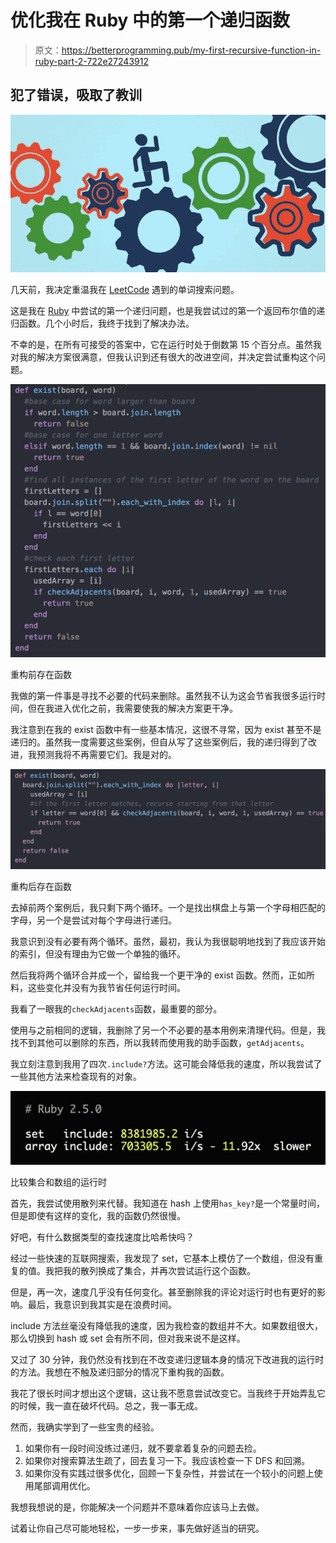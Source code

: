 # 优化我在 Ruby 中的第一个递归函数

> 原文：<https://betterprogramming.pub/my-first-recursive-function-in-ruby-part-2-722e27243912>

## 犯了错误，吸取了教训

![](img/1914895a860f663b720fd267b356edf6.png)

几天前，我决定重温我在 [LeetCode](https://leetcode.com/) 遇到的单词搜索问题。

这是我在 [Ruby](https://www.ruby-lang.org/en/) 中尝试的第一个递归问题，也是我尝试过的第一个返回布尔值的递归函数。几个小时后，我终于找到了解决办法。

不幸的是，在所有可接受的答案中，它在运行时处于倒数第 15 个百分点。虽然我对我的解决方案很满意，但我认识到还有很大的改进空间，并决定尝试重构这个问题。

![](img/1c752ae1daca7f62b1b8a72c0fc667c7.png)

重构前存在函数

我做的第一件事是寻找不必要的代码来删除。虽然我不认为这会节省我很多运行时间，但在我进入优化之前，我需要使我的解决方案更干净。

我注意到在我的 exist 函数中有一些基本情况，这很不寻常，因为 exist 甚至不是递归的。虽然我一度需要这些案例，但自从写了这些案例后，我的递归得到了改进，我预测我将不再需要它们。我是对的。

![](img/b4920251e2d79a5757f89af58cbcc5a0.png)

重构后存在函数

去掉前两个案例后，我只剩下两个循环。一个是找出棋盘上与第一个字母相匹配的字母，另一个是尝试对每个字母进行递归。

我意识到没有必要有两个循环。虽然，最初，我认为我很聪明地找到了我应该开始的索引，但没有理由为它做一个单独的循环。

然后我将两个循环合并成一个，留给我一个更干净的 exist 函数。然而，正如所料，这些变化并没有为我节省任何运行时间。

我看了一眼我的`checkAdjacents`函数，最重要的部分。

使用与之前相同的逻辑，我删除了另一个不必要的基本用例来清理代码。但是，我找不到其他可以删除的东西，所以我转而使用我的助手函数，`getAdjacents`。

我立刻注意到我用了四次`.include?`方法。这可能会降低我的速度，所以我尝试了一些其他方法来检查现有的对象。

![](img/e496bec3e120157e879421ec0757a7f6.png)

比较集合和数组的运行时

首先，我尝试使用散列来代替。我知道在 hash 上使用`has_key?`是一个常量时间，但是即使有这样的变化，我的函数仍然很慢。

好吧，有什么数据类型的查找速度比哈希快吗？

经过一些快速的互联网搜索，我发现了 set，它基本上模仿了一个数组，但没有重复的值。我把我的散列换成了集合，并再次尝试运行这个函数。

但是，再一次，速度几乎没有任何变化。甚至删除我的评论对运行时也有更好的影响。最后，我意识到我其实是在浪费时间。

include 方法丝毫没有降低我的速度，因为我检查的数组并不大。如果数组很大，那么切换到 hash 或 set 会有所不同，但对我来说不是这样。

又过了 30 分钟，我仍然没有找到在不改变递归逻辑本身的情况下改进我的运行时的方法。我想在不触及递归部分的情况下重构我的函数。

我花了很长时间才想出这个逻辑，这让我不愿意尝试改变它。当我终于开始弄乱它的时候，我一直在破坏代码。总之，我一事无成。

然而，我确实学到了一些宝贵的经验。

1.  如果你有一段时间没练过递归，就不要拿着复杂的问题去捡。
2.  如果你对搜索算法生疏了，回去复习一下。我应该检查一下 DFS 和回溯。
3.  如果你没有实践过很多优化，回顾一下复杂性，并尝试在一个较小的问题上使用尾部调用优化。

我想我想说的是，你能解决一个问题并不意味着你应该马上去做。

试着让你自己尽可能地轻松，一步一步来，事先做好适当的研究。